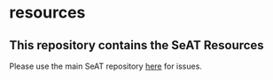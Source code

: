 # resources

## This repository contains the SeAT Resources
Please use the main SeAT repository [here](https://github.com/eveseat/seat) for issues.

